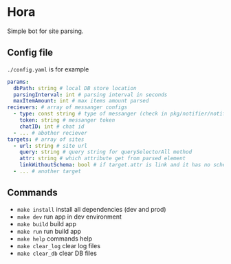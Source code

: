 # Hora

Simple bot for site parsing.

## Config file

`./config.yaml` is for example

```yaml
params:
  dbPath: string # local DB store location
  parsingInterval: int # parsing interval in seconds
  maxItemAmount: int # max items amount parsed
recievers: # array of messanger configs
  - type: const string # type of messanger (check in pkg/notifier/notifier.go)
    token: string # messanger token 
    chatID: int # chat id
  - ... # abother reciever
targets: # array of sites
  - url: string # site url
    query: string # query string for querySelectorAll method
    attr: string # which attribute get from parsed element
    linkWithoutSchema: bool # if target.attr is link and it has no schema (http/https). Bot will add schema to the responce message
  - ... # another target

```

## Commands

 * `make install` install all dependencies (dev and prod)
 * `make dev` run app in dev environment
 * `make build` build app
 * `make run` run build app
 * `make help` commands help
 * `make clear_log` clear log files
 * `make clear_db` clear DB files
